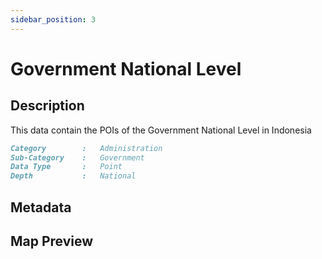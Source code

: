 ```yaml
---
sidebar_position: 3
---
```


# Government National Level

## Description

This data contain the POIs of the Government National Level in Indonesia

```md title="Government National Level"{1-4}
Category        :   Administration
Sub-Category    :   Government
Data Type       :   Point
Depth           :   National
```

## Metadata

## Map Preview